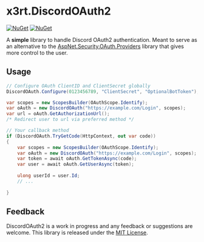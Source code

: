 # x3rt.DiscordOAuth2

[![NuGet](https://img.shields.io/nuget/v/x3rt.DiscordOAuth2.svg)](https://www.nuget.org/packages/x3rt.DiscordOAuth2/)
[![NuGet](https://img.shields.io/nuget/dt/x3rt.DiscordOAuth2.svg)](https://www.nuget.org/packages/x3rt.DiscordOAuth2/)

A **simple** library to handle Discord OAuth2 authentication.
Meant to serve as an alternative to
the [AspNet.Security.OAuth.Providers](https://github.com/aspnet-contrib/AspNet.Security.OAuth.Providers) library that
gives more control to the user.

## Usage

```csharp
// Configure OAuth ClientID and ClientSecret globally
DiscordOAuth.Configure(0123456789, "ClientSecret", "OptionalBotToken");
```
```csharp
var scopes = new ScopesBuilder(OAuthScope.Identify);
var oAuth = new DiscordOAuth("https://example.com/Login", scopes);
var url = oAuth.GetAuthorizationUrl();
/* Redirect user to url via preferred method */
```
```csharp
// Your callback method
if (DiscordOAuth.TryGetCode(HttpContext, out var code))
{
    var scopes = new ScopesBuilder(OAuthScope.Identify);
    var oAuth = new DiscordOAuth("https://example.com/Login", scopes);
    var token = await oAuth.GetTokenAsync(code);
    var user = await oAuth.GetUserAsync(token);
    
    ulong userId = user.Id;
    // ...
    
}
```

## Feedback

DiscordOAuth2 is a work in progress and any feedback or suggestions are welcome.
This library is released under the [MIT License](LICENSE).